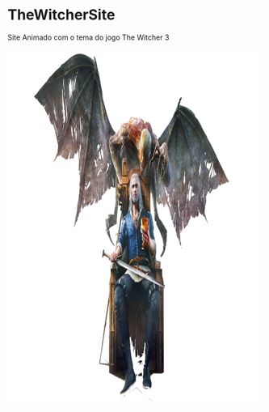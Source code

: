 # TheWitcherSite
 Site Animado com o tema do jogo The Witcher 3
<br>
<br>
<img height="700" src="https://github.com/LeandroKrygoskii/thewitcherSite/blob/main/images/geralt_3.png" />
